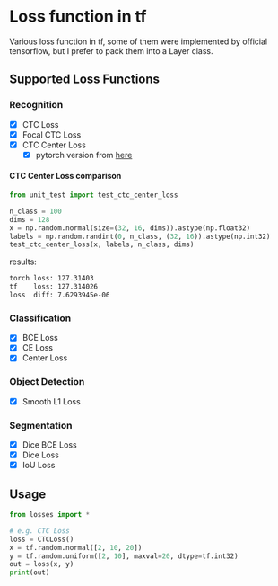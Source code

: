 
# Loss function in tf

Various loss function in tf, some of them were implemented by official tensorflow, but I prefer to pack them into a Layer class.

## Supported Loss Functions

### Recognition

- [x] CTC Loss
- [x] Focal CTC Loss
- [x] CTC Center Loss
   - [x] pytorch version from [here](./torch_losses.py)

#### CTC Center Loss comparison

```python
from unit_test import test_ctc_center_loss

n_class = 100
dims = 128
x = np.random.normal(size=(32, 16, dims)).astype(np.float32)
labels = np.random.randint(0, n_class, (32, 16)).astype(np.int32)
test_ctc_center_loss(x, labels, n_class, dims)
```

results:

```bash
torch loss: 127.31403
tf    loss: 127.314026
loss  diff: 7.6293945e-06
```

### Classification

- [x] BCE Loss
- [x] CE Loss
- [x] Center Loss

### Object Detection

- [x] Smooth L1 Loss

### Segmentation

- [x] Dice BCE Loss
- [x] Dice Loss
- [x] IoU Loss

## Usage

```python
from losses import *

# e.g. CTC Loss
loss = CTCLoss()
x = tf.random.normal([2, 10, 20])
y = tf.random.uniform([2, 10], maxval=20, dtype=tf.int32)
out = loss(x, y)
print(out)
```
